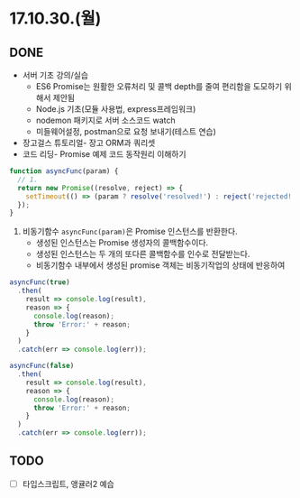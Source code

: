 # 17.10.30.(월)

## DONE

* 서버 기초 강의/실습
    * ES6 Promise는 원활한 오류처리 및 콜백 depth를 줄여 편리함을 도모하기 위해서 제안됨
    * Node.js 기초(모듈 사용법, express프레임워크)
    * nodemon 패키지로 서버 소스코드 watch
    * 미들웨어설정, postman으로 요청 보내기(테스트 연습)
* 장고걸스 튜토리얼- 장고 ORM과 쿼리셋
* 코드 리딩- Promise 예제 코드 동작원리 이해하기

```js
function asyncFunc(param) {
  // 1.
  return new Promise((resolve, reject) => {
    setTimeout(() => (param ? resolve('resolved!') : reject('rejected!')), 1000);
  });
}
```
1. 비동기함수 `asyncFunc(param)`은 Promise 인스턴스를 반환한다.
    * 생성된 인스턴스는 Promise 생성자의 콜백함수이다.
    * 생성된 인스턴스는 두 개의 또다른 콜백함수를 인수로 전달받는다.
    * 비동기함수 내부에서 생성된 promise 객체는 비동기작업의 상태에 반응하여 

```js
asyncFunc(true)
  .then(
    result => console.log(result),
    reason => {
      console.log(reason);
      throw 'Error:' + reason;
    }
  )
  .catch(err => console.log(err));

asyncFunc(false)
  .then(
    result => console.log(result),
    reason => {
      console.log(reason);
      throw 'Error:' + reason;
    }
  )
  .catch(err => console.log(err));
```

## TODO

* [ ] 타입스크립트, 앵귤러2 예습